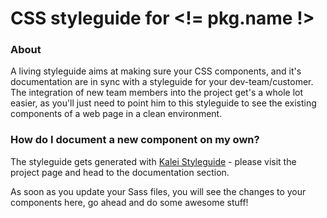 # CSS styleguide for <!= pkg.name !>

### About
A living styleguide aims at making sure your CSS components, and it's documentation are in sync with a styleguide for your dev-team/customer. The integration of new team members into the project get's a whole lot easier, as you'll just need to point him to this styleguide to see the existing components of a web page in a clean environment.

### How do I document a new component on my own?
The styleguide gets generated with [Kalei Styleguide](http://hughsk.io/kss-node/) - please visit the project page and head to the documentation section.

As soon as you update your Sass files, you will see the changes to your components here, go ahead and do some awesome stuff!
